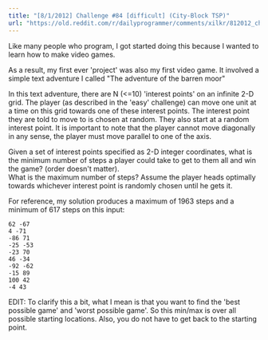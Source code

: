 ```yaml
---
title: "[8/1/2012] Challenge #84 [difficult] (City-Block TSP)"
url: "https://old.reddit.com/r/dailyprogrammer/comments/xilkr/812012_challenge_84_difficult_cityblock_tsp/"
---
```


Like many people who program, I got started doing this because I wanted to learn how to make video games.  

As a result, my first ever 'project' was also my first video game.  It involved a simple text adventure I called "The adventure of the barren moor"

In this text adventure, there are N (<=10) 'interest points' on an infinite 2-D grid.  The player (as described in the 'easy' challenge) can move one unit at a time on this grid towards one of these interest points.
The interest point they are told to move to is chosen at random.  They also start at a random interest point.   It is important to note that the player cannot move diagonally in any sense, the player must move parallel to one of the axis.

Given a set of interest points specified as 2-D integer coordinates, what is the minimum number of steps a player could take to get to them all and win the game?  (order doesn't matter).   
What is the maximum number of steps?  Assume the player heads optimally towards whichever interest point is randomly chosen until he gets it.

For reference, my solution produces a maximum of 1963 steps and a minimum of 617 steps on this input:

    62 -67
    4 -71
    -86 71
    -25 -53
    -23 70
    46 -34
    -92 -62
    -15 89
    100 42
    -4 43


EDIT:  To clarify this a bit, what I mean is that you want to find the 'best possible game' and 'worst possible game'.   So this min/max is over all possible starting locations.  Also, you do not have to get back to the starting point.
